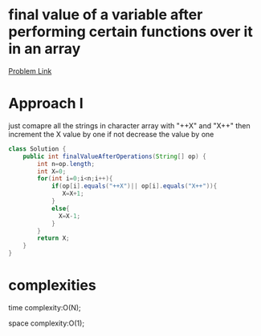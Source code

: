 # final value of a variable after performing certain functions over it in an array

[Problem Link](https://leetcode.com/problems/final-value-of-variable-after-performing-operations/submissions/1538247636/)

# Approach I

just comapre all the strings in character array with "++X" and "X++" then increment the X value by one if not decrease the value by one 


```Java
class Solution {
    public int finalValueAfterOperations(String[] op) {
        int n=op.length;
        int X=0;
        for(int i=0;i<n;i++){
            if(op[i].equals("++X")|| op[i].equals("X++")){
               X=X+1;
            }
            else{
              X=X-1;
            }
        }
        return X;
    }
}
```
# complexities

time complexity:O(N);

space complexity:O(1);
